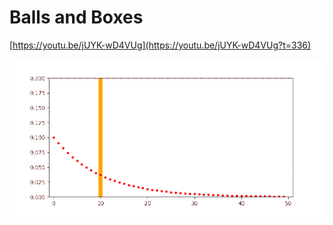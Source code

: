 # Balls and Boxes

[https://youtu.be/jUYK-wD4VUg](https://youtu.be/jUYK-wD4VUg?t=336)

![alt text](BaB_40000_50.gif "Animation")
